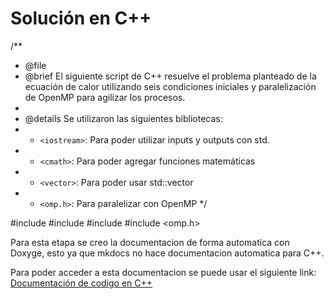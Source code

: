 # Solución en C++

/**
 * @file
 * @brief El siguiente script de C++ resuelve el problema planteado de la ecuación de calor utilizando seis condiciones iniciales y paralelización de OpenMP para agilizar los procesos.
 *
 * @details Se utilizaron las siguientes bibliotecas:
 * - `<iostream>`: Para poder utilizar inputs y outputs con std.
 * - `<cmath>`: Para poder agregar funciones matemáticas
 * - `<vector>`: Para poder usar std::vector
 * - `<omp.h>`: Para paralelizar con OpenMP
 */

#include <iostream>
#include <cmath>
#include <vector>
#include <omp.h>






Para esta etapa se creo la documentacion de forma automatica con Doxyge, esto ya que mkdocs no hace documentacion automatica para C++.

Para poder acceder a esta documentacion se puede usar el siguiente link: [Documentación de codigo en C++](html/index.html)
